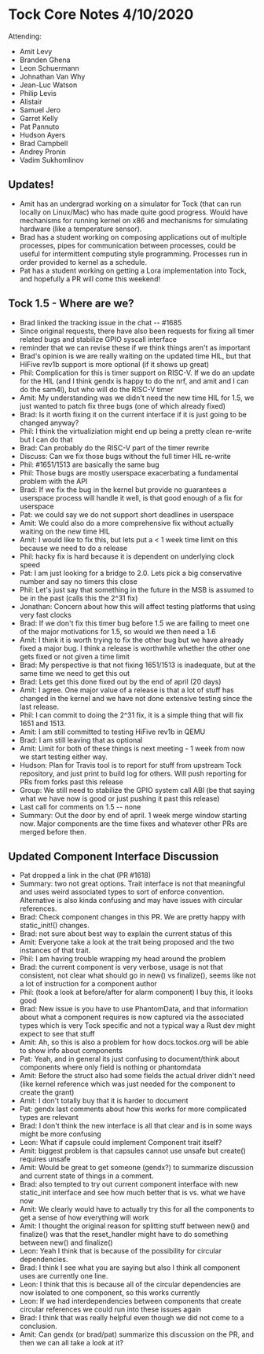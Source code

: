 # Tock Core Notes 4/10/2020

Attending:
 - Amit Levy
 - Branden Ghena
 - Leon Schuermann
 - Johnathan Van Why
 - Jean-Luc Watson
 - Philip Levis
 - Alistair
 - Samuel Jero
 - Garret Kelly
 - Pat Pannuto
 - Hudson Ayers
 - Brad Campbell
 - Andrey Pronin
 - Vadim Sukhomlinov


## Updates!
 * Amit has an undergrad working on a simulator for Tock (that can run locally on Linux/Mac) who has made quite good progress. Would have mechanisms for running kernel on x86 and mechanisms for simulating hardware (like a temperature sensor).
 * Brad has a student working on composing applications out of multiple processes, pipes for communication between processes, could be useful for intermittent computing style programming. Processes run in order provided to kernel as a schedule.
 * Pat has a student working on getting a Lora implementation into Tock, and hopefully a PR will come this weekend!


## Tock 1.5 - Where are we?
 * Brad linked the tracking issue in the chat -- #1685
 * Since original requests, there have also been requests for fixing all timer related bugs and stabilize GPIO syscall interface
 * reminder that we can revise these if we think things aren't as important
 * Brad's opinion is we are really waiting on the updated time HIL, but that HiFive rev1b support is more optional (if it shows up great)
 * Phil: Complication for this is timer support on RISC-V. If we do an update for the HIL (and I think gendx is happy to do the nrf, and amit and I can do the sam4l), but who will do the RISC-V timer
 * Amit: My understanding was we didn't need the new time HIL for 1.5, we just wanted to patch fix three bugs (one of which already fixed)
 * Brad: Is it worth fixing it on the current interface if it is just going to be changed anyway?
 * Phil: I think the virtualiziation might end up being a pretty clean re-write but I can do that
 * Brad: Can probably do the RISC-V part of the timer rewrite
 * Discuss: Can we fix those bugs without the full timer HIL re-write
 * Phil: #1651/1513 are basically the same bug
 * Phil: Those bugs are mostly userspace exacerbating a fundamental problem with the API
 * Brad: If we fix the bug in the kernel but provide no guarantees a userspace process will handle it well, is that good enough of a fix for userspace
 * Pat: we could say we do not support short deadlines in userspace
 * Amit: We could also do a more comprehensive fix without actually waiting on the new time HIL
 * Amit: I would like to fix this, but lets put a < 1 week time limit on this because we need to do a release
 * Phil: hacky fix is hard because it is dependent on underlying clock speed
 * Pat: I am just looking for a bridge to 2.0. Lets pick a big conservative number and say no timers this close
 * Phil: Let's just say that something in the future in the MSB is assumed to be in the past (calls this the 2^31 fix)
 * Jonathan: Concern about how this will affect testing platforms that using very fast clocks
 * Brad: If we don't fix this timer bug before 1.5 we are failing to meet one of the major motivations for 1.5, so would we then need a 1.6
 * Amit: I think it is worth trying to fix the other bug but we have already fixed a major bug. I think a release is worthwhile whether the other one gets fixed or not given a time limit
 * Brad: My perspective is that not fixing 1651/1513 is inadequate, but at the same time we need to get this out
 * Brad: Lets get this done fixed out by the end of april (20 days)
 * Amit: I agree. One major value of a release is that a lot of stuff has changed in the kernel and we have not done extensive testing since the last release.
 * Phil: I can commit to doing the 2^31 fix, it is a simple thing that will fix 1651 and 1513.
 * Amit: I am still committed to testing HiFive rev1b in QEMU
 * Brad: I am still leaving that as optional
 * Amit: Limit for both of these things is next meeting - 1 week from now we start testing either way.
 * Hudson: Plan for Travis tool is to report for stuff from upstream Tock repository, and just print to build log for others. Will push reporting for PRs from forks past this release
 * Group: We still need to stabilize the GPIO system call ABI (be that saying what we have now is good or just pushing it past this release)
 * Last call for comments on 1.5 -- none
 * Summary: Out the door by end of april. 1 week merge window starting now. Major components are the time fixes and whatever other PRs are merged before then.
  
## Updated Component Interface Discussion
 * Pat dropped a link in the chat (PR #1618)
 * Summary: two not great options. Trait interface is not that meaningful and uses weird associated types to sort of enforce convention. Alternative is also kinda confusing and may have issues with circular references.
 * Brad: Check component changes in this PR. We are pretty happy with static\_init!() changes.
 * Brad: not sure about best way to explain the current status of this
 * Amit: Everyone take a look at the trait being proposed and the two instances of that trait.
 * Phil: I am having trouble wrapping my head around the problem
 * Brad: the current component is very verbose, usage is not that consistent, not clear what should go in new() vs finalize(), seems like not a lot of instruction for a component author
 * Phil: (took a look at before/after for alarm component) I buy this, it looks good
 * Brad: New issue is you have to use PhantomData, and that information about what a component requires is now captured via the associated types which is very Tock specific and not a typical way a Rust dev might expect to see that stuff
 * Amit: Ah, so this is also a problem for how docs.tockos.org will be able to show info about components
 * Pat: Yeah, and in general its just confusing to document/think about components where only field is nothing or phantomdata
 * Amit: Before the struct also had some fields the actual driver didn't need (like kernel reference which was just needed for the component to create the grant)
 * Amit: I don't totally buy that it is harder to document
 * Pat: gendx last comments about how this works for more complicated types are relevant
 * Brad: I don't think the new interface is all that clear and is in some ways might be more confusing
 * Leon: What if capsule could implement Component trait itself?
 * Amit: biggest problem is that capsules cannot use unsafe but create() requires unsafe
 * Amit: Would be great to get someone (gendx?) to summarize discussion and current state of things in a comment.
 * Brad: also tempted to try out current component interface with new static\_init interface and see how much better that is vs. what we have now
 * Amit: We clearly would have to actually try this for all the components to get a sense of how everything will work
 * Amit: I thought the original reason for splitting stuff between new() and finalize() was that the reset\_handler might have to do something between new() and finalize()
 * Leon: Yeah I think that is because of the possibility for circular dependencies.
 * Brad: I think I see what you are saying but also I think all component uses are currently one line.
 * Leon: I think that this is because all of the circular dependencies are now isolated to one component, so this works currently
 * Leon: If we had interdependencies between components that create circular references we could run into these issues again
 * Brad: I think that was really helpful even though we did not come to a conclusion.
 * Amit: Can gendx (or brad/pat) summarize this discussion on the PR, and then we can all take a look at it?
